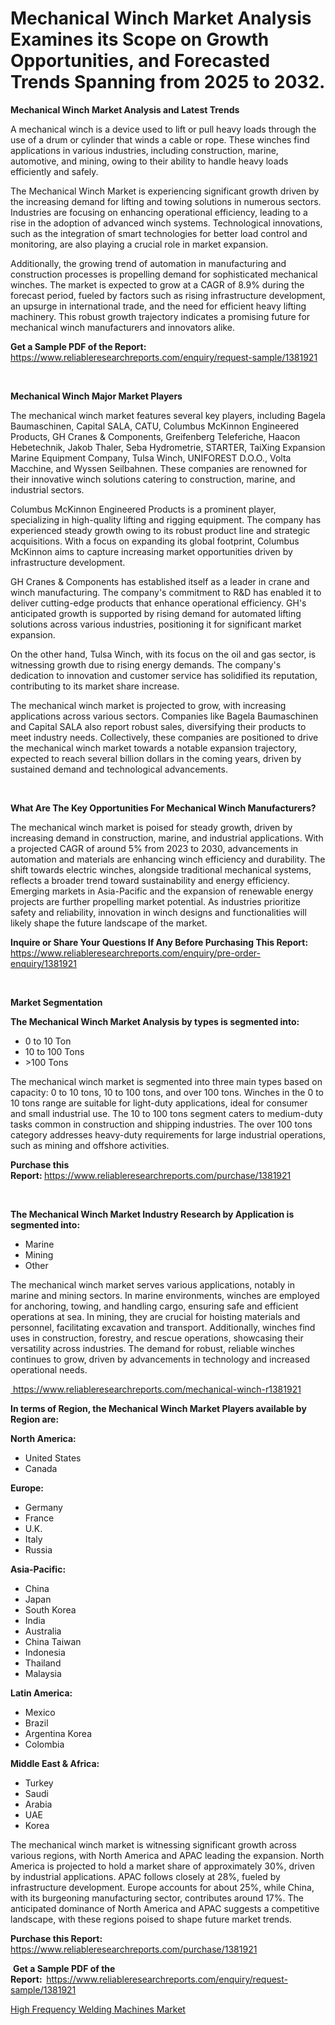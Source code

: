 <p><h1>Mechanical Winch Market Analysis Examines its Scope on Growth Opportunities, and Forecasted Trends Spanning from 2025 to 2032.</h1></p><p><strong>Mechanical Winch Market Analysis and Latest Trends</strong></p>
<p><p>A mechanical winch is a device used to lift or pull heavy loads through the use of a drum or cylinder that winds a cable or rope. These winches find applications in various industries, including construction, marine, automotive, and mining, owing to their ability to handle heavy loads efficiently and safely. </p><p>The Mechanical Winch Market is experiencing significant growth driven by the increasing demand for lifting and towing solutions in numerous sectors. Industries are focusing on enhancing operational efficiency, leading to a rise in the adoption of advanced winch systems. Technological innovations, such as the integration of smart technologies for better load control and monitoring, are also playing a crucial role in market expansion.</p><p>Additionally, the growing trend of automation in manufacturing and construction processes is propelling demand for sophisticated mechanical winches. The market is expected to grow at a CAGR of 8.9% during the forecast period, fueled by factors such as rising infrastructure development, an upsurge in international trade, and the need for efficient heavy lifting machinery. This robust growth trajectory indicates a promising future for mechanical winch manufacturers and innovators alike.</p></p>
<p><strong>Get a Sample PDF of the Report:&nbsp;</strong> <a href="https://www.reliableresearchreports.com/enquiry/request-sample/1381921?utm_campaign=2328&utm_medium=2&utm_source=Github&utm_content=ia&utm_term=17022025&utm_id=mechanical-winch">https://www.reliableresearchreports.com/enquiry/request-sample/1381921</a></p>
<p>&nbsp;</p>
<p><strong>Mechanical Winch Major Market Players</strong></p>
<p><p>The mechanical winch market features several key players, including Bagela Baumaschinen, Capital SALA, CATU, Columbus McKinnon Engineered Products, GH Cranes & Components, Greifenberg Teleferiche, Haacon Hebetechnik, Jakob Thaler, Seba Hydrometrie, STARTER, TaiXing Expansion Marine Equipment Company, Tulsa Winch, UNIFOREST D.O.O., Volta Macchine, and Wyssen Seilbahnen. These companies are renowned for their innovative winch solutions catering to construction, marine, and industrial sectors.</p><p>Columbus McKinnon Engineered Products is a prominent player, specializing in high-quality lifting and rigging equipment. The company has experienced steady growth owing to its robust product line and strategic acquisitions. With a focus on expanding its global footprint, Columbus McKinnon aims to capture increasing market opportunities driven by infrastructure development.</p><p>GH Cranes & Components has established itself as a leader in crane and winch manufacturing. The company's commitment to R&D has enabled it to deliver cutting-edge products that enhance operational efficiency. GH's anticipated growth is supported by rising demand for automated lifting solutions across various industries, positioning it for significant market expansion.</p><p>On the other hand, Tulsa Winch, with its focus on the oil and gas sector, is witnessing growth due to rising energy demands. The company's dedication to innovation and customer service has solidified its reputation, contributing to its market share increase.</p><p>The mechanical winch market is projected to grow, with increasing applications across various sectors. Companies like Bagela Baumaschinen and Capital SALA also report robust sales, diversifying their products to meet industry needs. Collectively, these companies are positioned to drive the mechanical winch market towards a notable expansion trajectory, expected to reach several billion dollars in the coming years, driven by sustained demand and technological advancements.</p></p>
<p>&nbsp;</p>
<p><strong>What Are The Key Opportunities For Mechanical Winch Manufacturers?</strong></p>
<p><p>The mechanical winch market is poised for steady growth, driven by increasing demand in construction, marine, and industrial applications. With a projected CAGR of around 5% from 2023 to 2030, advancements in automation and materials are enhancing winch efficiency and durability. The shift towards electric winches, alongside traditional mechanical systems, reflects a broader trend toward sustainability and energy efficiency. Emerging markets in Asia-Pacific and the expansion of renewable energy projects are further propelling market potential. As industries prioritize safety and reliability, innovation in winch designs and functionalities will likely shape the future landscape of the market.</p></p>
<p><strong>Inquire or Share Your Questions If Any Before Purchasing This Report:</strong> <a href="https://www.reliableresearchreports.com/enquiry/pre-order-enquiry/1381921?utm_campaign=2328&utm_medium=2&utm_source=Github&utm_content=ia&utm_term=17022025&utm_id=mechanical-winch">https://www.reliableresearchreports.com/enquiry/pre-order-enquiry/1381921</a></p>
<p>&nbsp;</p>
<p><strong>Market Segmentation</strong></p>
<p><strong>The Mechanical Winch Market Analysis by types is segmented into:</strong></p>
<p><ul><li>0 to 10 Ton</li><li>10 to 100 Tons</li><li>>100 Tons</li></ul></p>
<p><p>The mechanical winch market is segmented into three main types based on capacity: 0 to 10 tons, 10 to 100 tons, and over 100 tons. Winches in the 0 to 10 tons range are suitable for light-duty applications, ideal for consumer and small industrial use. The 10 to 100 tons segment caters to medium-duty tasks common in construction and shipping industries. The over 100 tons category addresses heavy-duty requirements for large industrial operations, such as mining and offshore activities.</p></p>
<p><strong>Purchase this Report:&nbsp;</strong><a href="https://www.reliableresearchreports.com/purchase/1381921?utm_campaign=2328&utm_medium=2&utm_source=Github&utm_content=ia&utm_term=17022025&utm_id=mechanical-winch">https://www.reliableresearchreports.com/purchase/1381921</a></p>
<p>&nbsp;</p>
<p><strong>The Mechanical Winch Market Industry Research by Application is segmented into:</strong></p>
<p><ul><li>Marine</li><li>Mining</li><li>Other</li></ul></p>
<p><p>The mechanical winch market serves various applications, notably in marine and mining sectors. In marine environments, winches are employed for anchoring, towing, and handling cargo, ensuring safe and efficient operations at sea. In mining, they are crucial for hoisting materials and personnel, facilitating excavation and transport. Additionally, winches find uses in construction, forestry, and rescue operations, showcasing their versatility across industries. The demand for robust, reliable winches continues to grow, driven by advancements in technology and increased operational needs.</p></p>
<p><a href="https://www.reliableresearchreports.com/mechanical-winch-r1381921?utm_campaign=2328&utm_medium=2&utm_source=Github&utm_content=ia&utm_term=17022025&utm_id=mechanical-winch">&nbsp;https://www.reliableresearchreports.com/mechanical-winch-r1381921</a></p>
<p><strong>In terms of Region, the Mechanical Winch Market Players available by Region are:</strong></p>
<p>
    <p> <strong> North America: </strong>
        <ul>
            <li>United States</li>
            <li>Canada</li>
        </ul>
        </p> 
    <p> <strong> Europe: </strong>
        <ul>
            <li>Germany</li>
            <li>France</li>
            <li>U.K.</li>
            <li>Italy</li>
            <li>Russia</li>
        </ul>
        </p> 
    <p> <strong> Asia-Pacific: </strong>
        <ul>
            <li>China</li>
            <li>Japan</li>
            <li>South Korea</li>
            <li>India</li>
            <li>Australia</li>
            <li>China Taiwan</li>
            <li>Indonesia</li>
            <li>Thailand</li>
            <li>Malaysia</li>
        </ul>
        </p> 
    <p> <strong> Latin America: </strong>
        <ul>
            <li>Mexico</li>
            <li>Brazil</li>
            <li>Argentina Korea</li>
            <li>Colombia</li>
        </ul>
        </p> 
    <p> <strong> Middle East & Africa: </strong>
        <ul>
            <li>Turkey</li>
            <li>Saudi</li>
            <li>Arabia</li>
            <li>UAE</li>
            <li>Korea</li>
        </ul>
    </p>
    </p>
<p><p>The mechanical winch market is witnessing significant growth across various regions, with North America and APAC leading the expansion. North America is projected to hold a market share of approximately 30%, driven by industrial applications. APAC follows closely at 28%, fueled by infrastructure development. Europe accounts for about 25%, while China, with its burgeoning manufacturing sector, contributes around 17%. The anticipated dominance of North America and APAC suggests a competitive landscape, with these regions poised to shape future market trends.</p></p>
<p><strong>Purchase this Report: </strong><a href="https://www.reliableresearchreports.com/purchase/1381921?utm_campaign=2328&utm_medium=2&utm_source=Github&utm_content=ia&utm_term=17022025&utm_id=mechanical-winch">https://www.reliableresearchreports.com/purchase/1381921</a></p>
<p>&nbsp;<strong>Get a Sample PDF of the Report:&nbsp;&nbsp;</strong><a href="https://www.reliableresearchreports.com/enquiry/request-sample/1381921?utm_campaign=2328&utm_medium=2&utm_source=Github&utm_content=ia&utm_term=17022025&utm_id=mechanical-winch">https://www.reliableresearchreports.com/enquiry/request-sample/1381921</a></p>
<p><strong></strong></p>
<p><p><a href="https://github.com/oliveroste6/Market-Research-Report-List-1/blob/main/high-frequency-welding-machines-market.md?utm_campaign=2328&utm_medium=2&utm_source=Github&utm_content=ia&utm_term=17022025&utm_id=mechanical-winch">High Frequency Welding Machines Market</a></p></p>